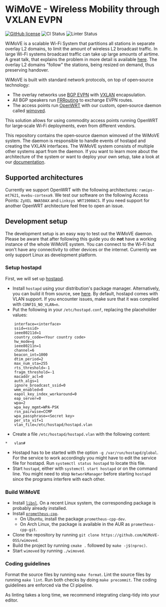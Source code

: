 # WiMoVE - Wireless Mobility through VXLAN EVPN

[![GitHub license](https://img.shields.io/badge/license-MIT-blue.svg)](https://github.com/WiMoVE-OSS/wimoved/blob/main/LICENSE)
![CI Status](https://github.com/WiMoVE-OSS/wimoved/actions/workflows/build.yml/badge.svg?branch=main)
![Linter Status](https://github.com/WiMoVE-OSS/wimoved/actions/workflows/linter.yml/badge.svg?branch=main)

WiMoVE is a scalable Wi-Fi System that partitions all stations in separate overlay L2 domains, to limit the amount of wireless L2 broadcast traffic. In large Wi-Fi systems broadcast traffic can take up large amounts of airtime. A great talk, that explains the problem in more detail is available [here](https://www.youtube.com/watch?v=v8y-r9JBhmw). The overlay L2 domains "follow" the stations, being resized on demand, thus preserving handover.

WiMoVE is built with standard network protocols, on top of open&#8209;source technology:

- The overlay networks use [BGP EVPN](https://www.rfc-editor.org/rfc/rfc8365.html) with [VXLAN](https://www.rfc-editor.org/rfc/rfc7348) encapsulation.
- All BGP speakers run [FRRouting](https://frrouting.org/) to exchange EVPN routes.
- The access points run [OpenWRT](https://openwrt.org/) with our custom, open&#8209;source daemon called [wimoved](https://github.com/wimove-oss/wimoved).

This solution allows for using commodity access points running OpenWRT for large&#8209;scale Wi&#8209;Fi deployments, even from different vendors.

This repository contains the open&#8209;source daemon wimoved of the WiMoVE system. The daemon is responsible to handle events of hostapd and creating the VXLAN interfaces. The WiMoVE system consists of multiple other systems apart from the daemon. If you want to learn more about the architecture of the system or want to deploy your own setup, take a look at our [documentation](https://wimove-oss.github.io/docs/).

##  Supported architectures

Currently we support OpenWRT with the following architectures: `ramips-mt7621`, `mvebu-cortexa9`. We test our software on the following Access Points: `ZyXEL NWA50AX` and `Linksys WRT1900ACS`. If you need support for another OpenWRT architecture feel free to open an issue.

## Development setup

The development setup is an easy way to test out the WiMoVE daemon. Please be aware that after following this guide you do **not** have a working instance of the whole WiMoVE system. You can connect to the Wi-Fi but won't have any connectivity to other devices or the internet. Currently we only support Linux as development platform.

### Setup hostapd

First, we will set up [hostapd](https://w1.fi/).

- Install `hostapd` using your distribution's package manager. Alternatively, you can build it from source, see [here](https://w1.fi/). By default, hostapd comes with VLAN support. If you encounter issues, make sure that it was compiled with `CONFIG_NO_VLAN=n`.
- Put the following in your `/etc/hostapd.conf`, replacing the placeholder values:

```text
    interface=<interface>
    ssid=<ssid>
    ieee80211d=1
    country_code=<Your country code>
    hw_mode=g
    ieee80211n=1
    channel=6
    beacon_int=1000
    dtim_period=2
    max_num_sta=255
    rts_threshold=-1
    fragm_threshold=-1
    macaddr_acl=0
    auth_algs=1
    ignore_broadcast_ssid=0
    wmm_enabled=0
    eapol_key_index_workaround=0
    eap_server=0
    wpa=2
    wpa_key_mgmt=WPA-PSK
    rsn_pairwise=CCMP
    wpa_passphrase=<Secret key>
    per_sta_vif=1
    vlan_file=/etc/hostapd/hostapd.vlan
```

- Create a file `/etc/hostapd/hostapd.vlan` with the following content: 

```text
*   vlan#
```
- Hostapd has to be started with the option `-g /var/run/hostapd/global`. For the service to work accordingly you might have to edit the service file for hostapd. Run `systemctl status hostapd` to locate this file.
- Start `hostapd`, either with `systemctl start hostapd` or on the command line. You might need to stop `NetworkManager` before starting `hostapd` since the programs interfere with each other.

### Build WiMoVE

- Install [`libnl`](https://github.com/thom311/libnl). On a recent Linux system, the corresponding package is probably already installed.
- Install [`prometheus-cpp`](https://github.com/jupp0r/prometheus-cpp).
    - On Ubuntu, install the package `prometheus-cpp-dev`.
    - On Arch Linux, the package is available in the AUR as `prometheus-cpp-git`.
- Clone the repository by running `git clone https://github.com/WiMoVE-OSS/wimoved`.
- Build the project by running `cmake .` followed by `make -j$(nproc)`.
- Start `wimoved` by running `./wimoved`.

### Coding guidelines

Format the source files by running `make format`. Lint the source files by running `make lint`. Run both checks by doing `make precommit`. The coding guidelines are enforced via the CI pipeline.

As linting takes a long time, we recommend integrating clang-tidy into your editor.
